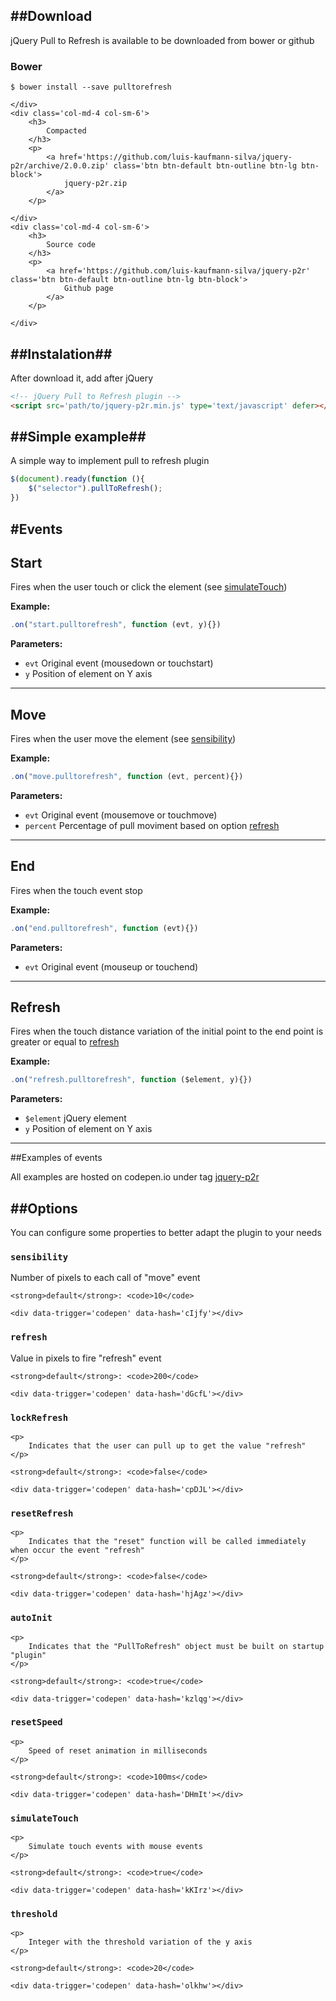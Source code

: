 ##Download
---

jQuery Pull to Refresh is available to be downloaded from bower or github


<div class='row' markdown='1'>
    <div class='col-md-4 col-sm-12'>
        <h3>
            Bower
        </h3>
        <p>
            <pre><code class='lang-shell'>$ bower install --save pulltorefresh</code></pre>
        </p>
        
    </div>
    <div class='col-md-4 col-sm-6'>
        <h3>
            Compacted
        </h3>
        <p>
            <a href='https://github.com/luis-kaufmann-silva/jquery-p2r/archive/2.0.0.zip' class='btn btn-default btn-outline btn-lg btn-block'>
                jquery-p2r.zip
            </a>
        </p>
        
    </div>
    <div class='col-md-4 col-sm-6'>
        <h3>
            Source code
        </h3>
        <p>
            <a href='https://github.com/luis-kaufmann-silva/jquery-p2r' class='btn btn-default btn-outline btn-lg btn-block'>
                Github page
            </a>
        </p>
        
    </div>

</div>

##Instalation##
---
After download it, add after jQuery

```html
<!-- jQuery Pull to Refresh plugin -->
<script src='path/to/jquery-p2r.min.js' type='text/javascript' defer></script>
```

##Simple example##
---

A simple way to implement pull to refresh plugin

```js
$(document).ready(function (){
    $("selector").pullToRefresh();
})
```


#Events
---

## Start 

Fires when the user touch or click the element (see [simulateTouch][1])

**Example:**

```js
.on("start.pulltorefresh", function (evt, y){})
```


**Parameters:**
-   `evt` Original event (mousedown or touchstart)
-   `y` Position of element on Y axis

---

## Move

Fires when the user move the element (see [sensibility][2])

**Example:**

```js
.on("move.pulltorefresh", function (evt, percent){})
```


**Parameters:**
-   `evt` Original event (mousemove or touchmove)
-   `percent` Percentage of pull moviment based on option [refresh][3]

---

## End

Fires when the touch event stop

**Example:**

```js
.on("end.pulltorefresh", function (evt){})
```


**Parameters:**
-   `evt` Original event (mouseup or touchend)

---


## Refresh

Fires when the touch distance variation of the initial point to the end point is greater or equal to [refresh][3]

**Example:**

```js
.on("refresh.pulltorefresh", function ($element, y){})
```


**Parameters:**
-   `$element` jQuery element
-   `y` Position of element on Y axis

---


##Examples of events

All examples are hosted on codepen.io under tag <a href='http://codepen.io/tag/jquery-p2r/' target="_blank">jquery-p2r</a>

<div data-trigger='codepen' data-autostart='true' data-hash="AkyLH"></div>



  [1]: /options/#simulateTouch
  [2]: /options/#sensibility
  [3]: /options/#refresh



##Options
---

You can configure some properties to better adapt the plugin to your needs

<div id='sensibility'>
    <h3 class='show-link-hover'>
        <code>sensibility</code>
    </h3>
    <p>
        Number of pixels to each call of "move" event
    </p>
    
    <strong>default</strong>: <code>10</code>

    <div data-trigger='codepen' data-hash='cIjfy'></div>

</div>

<div id='refresh'>
    <h3>
        <code>refresh</code>
    </h3>
    <p>
        Value in pixels to fire "refresh" event
    </p>

    <strong>default</strong>: <code>200</code>
    
    <div data-trigger='codepen' data-hash='dGcfL'></div>

</div>

<div id='lockRefresh'>
    <h3>
        <code>lockRefresh</code>
    </h3>

    <p>
        Indicates that the user can pull up to get the value "refresh"
    </p>

    <strong>default</strong>: <code>false</code>
    
    <div data-trigger='codepen' data-hash='cpDJL'></div>

</div>

<div id='resetRefresh'>
    <h3>
        <code>resetRefresh</code>
    </h3>

    <p>
        Indicates that the "reset" function will be called immediately when occur the event "refresh"
    </p>

    <strong>default</strong>: <code>false</code>
    
    <div data-trigger='codepen' data-hash='hjAgz'></div>

</div>

<div id='autoInit'>
    <h3>
        <code>autoInit</code>
    </h3>

    <p>
        Indicates that the "PullToRefresh" object must be built on startup "plugin"
    </p>

    <strong>default</strong>: <code>true</code>

    <div data-trigger='codepen' data-hash='kzlqg'></div>

</div>

<div id='resetSpeed'>
    <h3>
        <code>resetSpeed</code>
    </h3>

    <p>
        Speed of reset animation in milliseconds
    </p>

    <strong>default</strong>: <code>100ms</code>

    <div data-trigger='codepen' data-hash='DHmIt'></div>

</div>

<div id='simulateTouch'>
    <h3>
        <code>simulateTouch</code>
    </h3>

    <p>
        Simulate touch events with mouse events
    </p>

    <strong>default</strong>: <code>true</code>

    <div data-trigger='codepen' data-hash='kKIrz'></div>

</div>

<div id='threshold'>
    <h3>
        <code>threshold</code>
    </h3>

    <p>
        Integer with the threshold variation of the y axis
    </p>

    <strong>default</strong>: <code>20</code>

    <div data-trigger='codepen' data-hash='olkhw'></div>

</div>